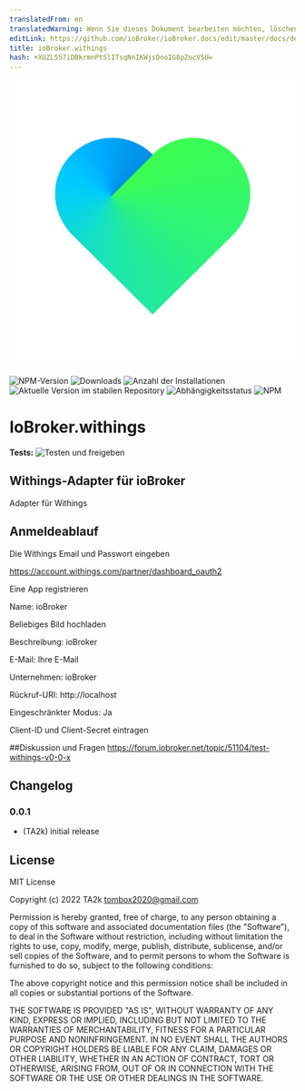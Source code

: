 ```yaml
---
translatedFrom: en
translatedWarning: Wenn Sie dieses Dokument bearbeiten möchten, löschen Sie bitte das Feld "translationsFrom". Andernfalls wird dieses Dokument automatisch erneut übersetzt
editLink: https://github.com/ioBroker/ioBroker.docs/edit/master/docs/de/adapterref/iobroker.withings/README.md
title: ioBroker.withings
hash: +XUZL557iDBkrmnPtSlITsqNnIKWjsDnoIG8pZocV5U=
---
```

![Logo](../../../en/adapterref/iobroker.withings/admin/withings.png)

![NPM-Version](https://img.shields.io/npm/v/iobroker.withings.svg)
![Downloads](https://img.shields.io/npm/dm/iobroker.withings.svg)
![Anzahl der Installationen](https://iobroker.live/badges/withings-installed.svg)
![Aktuelle Version im stabilen Repository](https://iobroker.live/badges/withings-stable.svg)
![Abhängigkeitsstatus](https://img.shields.io/david/TA2k/iobroker.withings.svg)
![NPM](https://nodei.co/npm/iobroker.withings.png?downloads=true)

# IoBroker.withings
**Tests:** ![Testen und freigeben](https://github.com/TA2k/ioBroker.withings/workflows/Test%20and%20Release/badge.svg)

## Withings-Adapter für ioBroker
Adapter für Withings

## Anmeldeablauf
Die Withings Email und Passwort eingeben

https://account.withings.com/partner/dashboard_oauth2

Eine App registrieren

Name: ioBroker

Beliebiges Bild hochladen

Beschreibung: ioBroker

E-Mail: Ihre E-Mail

Unternehmen: ioBroker

Rückruf-URI: http://localhost

Eingeschränkter Modus: Ja

Client-ID und Client-Secret eintragen

##Diskussion und Fragen
<https://forum.iobroker.net/topic/51104/test-withings-v0-0-x>

## Changelog

### 0.0.1
* (TA2k) initial release

## License
MIT License

Copyright (c) 2022 TA2k <tombox2020@gmail.com>

Permission is hereby granted, free of charge, to any person obtaining a copy
of this software and associated documentation files (the "Software"), to deal
in the Software without restriction, including without limitation the rights
to use, copy, modify, merge, publish, distribute, sublicense, and/or sell
copies of the Software, and to permit persons to whom the Software is
furnished to do so, subject to the following conditions:

The above copyright notice and this permission notice shall be included in all
copies or substantial portions of the Software.

THE SOFTWARE IS PROVIDED "AS IS", WITHOUT WARRANTY OF ANY KIND, EXPRESS OR
IMPLIED, INCLUDING BUT NOT LIMITED TO THE WARRANTIES OF MERCHANTABILITY,
FITNESS FOR A PARTICULAR PURPOSE AND NONINFRINGEMENT. IN NO EVENT SHALL THE
AUTHORS OR COPYRIGHT HOLDERS BE LIABLE FOR ANY CLAIM, DAMAGES OR OTHER
LIABILITY, WHETHER IN AN ACTION OF CONTRACT, TORT OR OTHERWISE, ARISING FROM,
OUT OF OR IN CONNECTION WITH THE SOFTWARE OR THE USE OR OTHER DEALINGS IN THE
SOFTWARE.